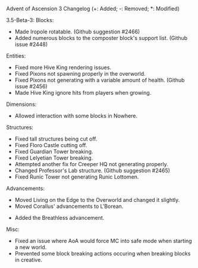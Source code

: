 Advent of Ascension 3 Changelog
(+: Added; -: Removed; *: Modified)

3.5-Beta-3:
Blocks:
* Made Iropole rotatable. (Github suggestion #2466)
* Added numerous blocks to the composter block's support list. (Github issue #2448)

Entities:
* Fixed more Hive King rendering issues.
* Fixed Pixons not spawning properly in the overworld.
* Fixed Pixons not generating with a variable amount of health. (Github issue #2456)
* Made Hive King ignore hits from players when growing.

Dimensions:
* Allowed interaction with some blocks in Nowhere.

Structures:
* Fixed tall structures being cut off.
* Fixed Floro Castle cutting off.
* Fixed Guardian Tower breaking.
* Fixed Lelyetian Tower breaking.
* Attempted another fix for Creeper HQ not generating properly.
* Changed Professor's Lab structure. (Github suggestion #2465)
* Fixed Runic Tower not generating Runic Lottomen.

Advancements:
* Moved Living on the Edge to the Overworld and changed it slightly.
* Moved Corallus' advancements to L'Borean.
+ Added the Breathless advancement.

Misc:
* Fixed an issue where AoA would force MC into safe mode when starting a new world.
* Prevented some block breaking actions occuring when breaking blocks in creative.
